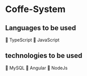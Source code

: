 # Coffe-System

<h2> Languages to be used </h2>
🔴 TypeScript 🔴 JavaScript

<h2> technologies to be used </h2>
🔴 MySQL 🔴 Angular 🔴 NodeJs